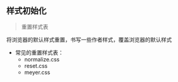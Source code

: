 ## 样式初始化

> 重置样式表

将浏览器的默认样式重置，书写一些作者样式，覆盖浏览器的默认样式

- 常见的重置样式表：
  - normalize.css 
  - reset.css 
  - meyer.css
